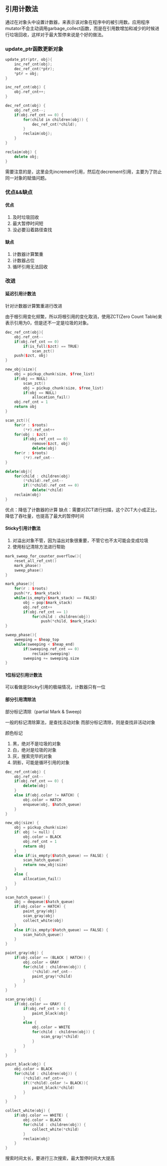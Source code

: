 
## 引用计数法

通过在对象头中设置计数器，来表示该对象在程序中的被引用数。应用程序mutator不会主动调用garbage_collect函数，而是在引用数增加和减少的时候进行垃圾回收，这样对于最大暂停来说是个好的做法。

### update_ptr函数更新对象

```c++
update_ptr(ptr, obj){
    inc_ref_cnt(obj);
    dec_ref_cnt(*ptr);
    *ptr = obj;
}

inc_ref_cnt(obj) {
    obj.ref_cnt++;
}

dec_ref_cnt(obj) {
    obj.ref_cnt--;
    if(obj.ref_cnt == 0) {
        for(child in children(obj)) {
            dec_ref_cnt(*child);
        }
        reclaim(obj);
    }
}

reclaim(obj) {
    delete obj;
}
```

需要注意的是，这里会先increment引用，然后在decrement引用，主要为了防止同一对象的赋值问题。

### 优点&&缺点

#### 优点
1. 及时垃圾回收
2. 最大暂停时间短
3. 没必要沿着路径查找

#### 缺点
1. 计数器计算繁重
2. 计数器占位
3. 循环引用无法回收

### 改进

#### 延迟引用计数法
针对计数器计算繁重进行改进

由于根引用变化频繁，所以将根引用的变化取消，使用ZCT(Zero Count Table)来表示引用为0，但是还不一定是垃圾的对象。

```c++
dec_ref_cnt(obj){
    obj.ref_cnt--
    if(obj.ref_cnt == 0)
        if(is_full($zct) == TRUE)
            scan_zct()
    push($zct, obj)
}

new_obj(size){
    obj = pickup_chunk(size, $free_list)
    if(obj == NULL)
        scan_zct()
        obj = pickup_chunk(size, $free_list)
        if(obj == NULL)
            allocation_fail()
    obj.ref_cnt = 1
    return obj
}

scan_zct(){
    for(r : $roots)
        (*r).ref_cnt++
    for(obj : $zct)
        if(obj.ref_cnt == 0)
            remove($zct, obj)
            delete(obj)
    for(r : $roots)
        (*r).ref_cnt--
}

delete(obj){
    for(child : children(obj)
        (*child).ref_cnt--
        if((*child).ref_cnt == 0)
            delete(*child)
    reclaim(obj)
}

```

优点：降低了计数器的计算
缺点：需要对ZCT进行扫描，这个ZCT大小成正比，降低了吞吐量，也提高了最大的暂停时间

#### Sticky引用计数法
1. 对溢出对象不管，因为溢出对象很重要，不管它也不太可能会变成垃圾
2. 使用标记清除方法进行帮助

```c++
mark_sweep_for_counter_overflow(){
    reset_all_ref_cnt()
    mark_phase()
    sweep_phase()
}

mark_phase(){
    for(r : $roots)
    push(*r, $mark_stack)
    while(is_empty($mark_stack) == FALSE)
        obj = pop($mark_stack)
        obj.ref_cnt++
        if(obj.ref_cnt == 1)
            for(child : children(obj))
                push(*child, $mark_stack)
}

sweep_phase(){
    sweeping = $heap_top
    while(sweeping < $heap_end)
        if(sweeping.ref_cnt == 0)
            reclaim(sweeping)
        sweeping += sweeping.size
}
```


#### 1位标记引用计数法
可以看做是Sticky引用的极端情况，计数器只有一位

#### 部分引用清除法
部分标记清除（partial Mark & Sweep)

一般的标记清除算法，是查找活动对象
而部分标记清除，则是查找非活动对象

颜色标记
1. 黑，绝对不是垃圾的对象
2. 白，绝对是垃圾的对象
3. 灰，搜索完毕的对象
4. 阴影，可能是循环引用的对象

```c++
dec_ref_cnt(obj) {
    obj.ref_cnt--
    if(obj.ref_cnt == 0) {
        delete(obj)
    }
    else if(obj.color != HATCH) {
        obj.color = HATCH
        enqueue(obj, $hatch_queue)
    }
}

new_obj(size) {
    obj = pickup_chunk(size)
    if( obj != null) {
        obj.color = BLACK
        obj.ref_cnt = 1
        return obj
    }
    else if(is_empty($hatch_queue) == FALSE) {
        scan_hatch_queue()
        return new_obj(size)
    }
    else {
        allocation_fail()
    }
}

scan_hatch_queue() {
    obj = dequeue($hatch_queue)
    if(obj.color = HATCH) {
        paint_gray(obj)
        scan_gray(obj)
        collect_white(obj)
    }
    else if(is_empty($hatch_queue) == FALSE) {
        scan_hatch_queue()
    }
}

paint_gray(obj) {
    if(obj.color == (BLACK | HATCH)) {
        obj.color = GRAY
        for(child : children(obj)) {
            (*child).ref_cnt--
            paint_gray(*child)
        }
    }
}

scan_gray(obj) {
    if(obj.color == GRAY) {
        if(obj.ref_cnt > 0) {
            paint_black(obj)
        }
        else {
            obj.color = WHITE
            for(child : children(obj)) {
                scan_gray(*child)
            }
        }
    }
}

paint_black(obj) {
    obj.color = BLACK
    for(child : children(obj)) {
        (*child).ref_cnt++
        if((*child).color != BLACK)){
            paint_black(*child)
        }
    }
}

collect_white(obj) {
    if(obj.color == WHITE) {
        obj.color = BLACK
        for(child : children(obj)) {
            collect_white(*child)
        }
        reclaim(obj)
    }
}

```

搜索时间太长，要进行三次搜索，最大暂停时间大大提高


